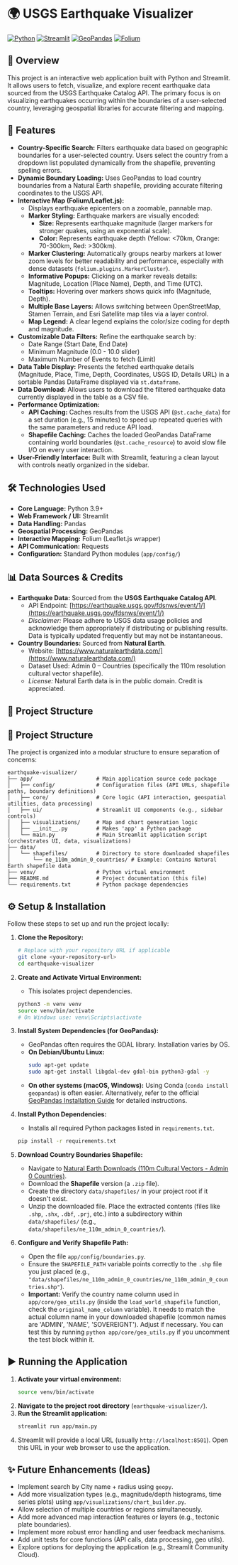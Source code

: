 # 🌍 USGS Earthquake Visualizer

[![Python](https://img.shields.io/badge/Python-3.9%2B-blue?logo=python&logoColor=white)](https://www.python.org/)
[![Streamlit](https://img.shields.io/badge/Streamlit-1.20%2B-red?logo=streamlit&logoColor=white)](https://streamlit.io/)
[![GeoPandas](https://img.shields.io/badge/GeoPandas-0.10%2B-green?logo=python&logoColor=white)](https://geopandas.org/)
[![Folium](https://img.shields.io/badge/Folium-0.12%2B-blue)](https://python-visualization.github.io/folium/)

## 📖 Overview

This project is an interactive web application built with Python and Streamlit. It allows users to fetch, visualize, and explore recent earthquake data sourced from the USGS Earthquake Catalog API. The primary focus is on visualizing earthquakes occurring within the boundaries of a user-selected country, leveraging geospatial libraries for accurate filtering and mapping.

## 🚀 Features

* **Country-Specific Search:** Filters earthquake data based on geographic boundaries for a user-selected country. Users select the country from a dropdown list populated dynamically from the shapefile, preventing spelling errors.
* **Dynamic Boundary Loading:** Uses GeoPandas to load country boundaries from a Natural Earth shapefile, providing accurate filtering coordinates to the USGS API.
* **Interactive Map (Folium/Leaflet.js):**
    * Displays earthquake epicenters on a zoomable, pannable map.
    * **Marker Styling:** Earthquake markers are visually encoded:
        * **Size:** Represents earthquake magnitude (larger markers for stronger quakes, using an exponential scale).
        * **Color:** Represents earthquake depth (Yellow: <70km, Orange: 70-300km, Red: >300km).
    * **Marker Clustering:** Automatically groups nearby markers at lower zoom levels for better readability and performance, especially with dense datasets (`folium.plugins.MarkerCluster`).
    * **Informative Popups:** Clicking on a marker reveals details: Magnitude, Location (Place Name), Depth, and Time (UTC).
    * **Tooltips:** Hovering over markers shows quick info (Magnitude, Depth).
    * **Multiple Base Layers:** Allows switching between OpenStreetMap, Stamen Terrain, and Esri Satellite map tiles via a layer control.
    * **Map Legend:** A clear legend explains the color/size coding for depth and magnitude.
* **Customizable Data Filters:** Refine the earthquake search by:
    * Date Range (Start Date, End Date)
    * Minimum Magnitude (0.0 - 10.0 slider)
    * Maximum Number of Events to fetch (Limit)
* **Data Table Display:** Presents the fetched earthquake details (Magnitude, Place, Time, Depth, Coordinates, USGS ID, Details URL) in a sortable Pandas DataFrame displayed via `st.dataframe`.
* **Data Download:** Allows users to download the filtered earthquake data currently displayed in the table as a CSV file.
* **Performance Optimization:**
    * **API Caching:** Caches results from the USGS API (`@st.cache_data`) for a set duration (e.g., 15 minutes) to speed up repeated queries with the same parameters and reduce API load.
    * **Shapefile Caching:** Caches the loaded GeoPandas DataFrame containing world boundaries (`@st.cache_resource`) to avoid slow file I/O on every user interaction.
* **User-Friendly Interface:** Built with Streamlit, featuring a clean layout with controls neatly organized in the sidebar.

## 🛠️ Technologies Used

* **Core Language:** Python 3.9+
* **Web Framework / UI:** Streamlit
* **Data Handling:** Pandas
* **Geospatial Processing:** GeoPandas
* **Interactive Mapping:** Folium (Leaflet.js wrapper)
* **API Communication:** Requests
* **Configuration:** Standard Python modules (`app/config/`)

## 📊 Data Sources & Credits

* **Earthquake Data:** Sourced from the **USGS Earthquake Catalog API**.
    * API Endpoint: [https://earthquake.usgs.gov/fdsnws/event/1/](https://earthquake.usgs.gov/fdsnws/event/1/)
    * *Disclaimer:* Please adhere to USGS data usage policies and acknowledge them appropriately if distributing or publishing results. Data is typically updated frequently but may not be instantaneous.
* **Country Boundaries:** Sourced from **Natural Earth**.
    * Website: [https://www.naturalearthdata.com/](https://www.naturalearthdata.com/)
    * Dataset Used: Admin 0 – Countries (specifically the 110m resolution cultural vector shapefile).
    * *License:* Natural Earth data is in the public domain. Credit is appreciated.

## 📁 Project Structure

## 📁 Project Structure

The project is organized into a modular structure to ensure separation of concerns:

```
earthquake-visualizer/
├── app/                    # Main application source code package
│   ├── config/             # Configuration files (API URLs, shapefile paths, boundary definitions)
│   ├── core/               # Core logic (API interaction, geospatial utilities, data processing)
│   ├── ui/                 # Streamlit UI components (e.g., sidebar controls)
│   ├── visualizations/     # Map and chart generation logic
│   ├── __init__.py         # Makes 'app' a Python package
│   └── main.py             # Main Streamlit application script (orchestrates UI, data, visualizations)
├── data/
│   └── shapefiles/         # Directory to store downloaded shapefiles
│       └── ne_110m_admin_0_countries/ # Example: Contains Natural Earth shapefile data
├── venv/                   # Python virtual environment 
├── README.md               # Project documentation (this file)
└── requirements.txt        # Python package dependencies
```
## ⚙️ Setup & Installation

Follow these steps to set up and run the project locally:

1.  **Clone the Repository:**
    ```bash
    # Replace with your repository URL if applicable
    git clone <your-repository-url>
    cd earthquake-visualizer
    ```

2.  **Create and Activate Virtual Environment:**
    * This isolates project dependencies.
    ```bash
    python3 -m venv venv
    source venv/bin/activate
    # On Windows use: venv\Scripts\activate
    ```

3.  **Install System Dependencies (for GeoPandas):**
    * GeoPandas often requires the GDAL library. Installation varies by OS.
    * **On Debian/Ubuntu Linux:**
        ```bash
        sudo apt-get update
        sudo apt-get install libgdal-dev gdal-bin python3-gdal -y
        ```
    * **On other systems (macOS, Windows):** Using Conda (`conda install geopandas`) is often easier. Alternatively, refer to the official [GeoPandas Installation Guide](https://geopandas.org/en/stable/getting_started/install.html) for detailed instructions.

4.  **Install Python Dependencies:**
    * Installs all required Python packages listed in `requirements.txt`.
    ```bash
    pip install -r requirements.txt
    ```

5.  **Download Country Boundaries Shapefile:**
    * Navigate to [Natural Earth Downloads (110m Cultural Vectors - Admin 0 Countries)](https://www.naturalearthdata.com/downloads/110m-cultural-vectors/110m-admin-0-countries/).
    * Download the **Shapefile** version (a `.zip` file).
    * Create the directory `data/shapefiles/` in your project root if it doesn't exist.
    * Unzip the downloaded file. Place the extracted contents (files like `.shp`, `.shx`, `.dbf`, `.prj`, etc.) into a subdirectory within `data/shapefiles/` (e.g., `data/shapefiles/ne_110m_admin_0_countries/`).

6.  **Configure and Verify Shapefile Path:**
    * Open the file `app/config/boundaries.py`.
    * Ensure the `SHAPEFILE_PATH` variable points correctly to the `.shp` file you just placed (e.g., `"data/shapefiles/ne_110m_admin_0_countries/ne_110m_admin_0_countries.shp"`).
    * **Important:** Verify the country name column used in `app/core/geo_utils.py` (inside the `load_world_shapefile` function, check the `original_name_column` variable). It needs to match the actual column name in your downloaded shapefile (common names are 'ADMIN', 'NAME', 'SOVEREIGNT'). Adjust if necessary. You can test this by running `python app/core/geo_utils.py` if you uncomment the test block within it.

## ▶️ Running the Application

1.  **Activate your virtual environment:**
    ```bash
    source venv/bin/activate
    ```
2.  **Navigate to the project root directory** (`earthquake-visualizer/`).
3.  **Run the Streamlit application:**
    ```bash
    streamlit run app/main.py
    ```
4.  Streamlit will provide a local URL (usually `http://localhost:8501`). Open this URL in your web browser to use the application.

## ✨ Future Enhancements (Ideas)

* Implement search by City name + radius using `geopy`.
* Add more visualization types (e.g., magnitude/depth histograms, time series plots) using `app/visualizations/chart_builder.py`.
* Allow selection of multiple countries or regions simultaneously.
* Add more advanced map interaction features or layers (e.g., tectonic plate boundaries).
* Implement more robust error handling and user feedback mechanisms.
* Add unit tests for core functions (API calls, data processing, geo utils).
* Explore options for deploying the application (e.g., Streamlit Community Cloud).


